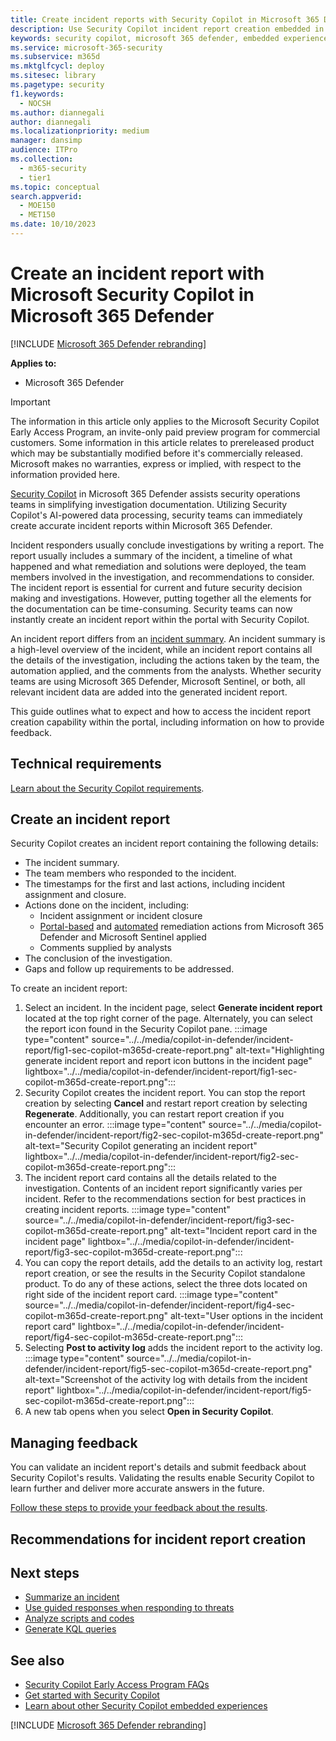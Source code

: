 ```yaml
---
title: Create incident reports with Security Copilot in Microsoft 365 Defender
description: Use Security Copilot incident report creation embedded in Microsoft 365 Defender to write incident reports.
keywords: security copilot, microsoft 365 defender, embedded experience, incident report, script analyzer, script analysis, query assistant, m365, incident report, guided response, incident response playbooks, incident response, incident report creation, create report, create incident report, write incident report, write report
ms.service: microsoft-365-security
ms.subservice: m365d
ms.mktglfcycl: deploy
ms.sitesec: library
ms.pagetype: security
f1.keywords:
  - NOCSH
ms.author: diannegali
author: diannegali
ms.localizationpriority: medium
manager: dansimp
audience: ITPro
ms.collection:
  - m365-security
  - tier1
ms.topic: conceptual
search.appverid:
  - MOE150
  - MET150
ms.date: 10/10/2023
---
```


# Create an incident report with Microsoft Security Copilot in Microsoft 365 Defender

[!INCLUDE [Microsoft 365 Defender rebranding](../includes/microsoft-defender.md)]

**Applies to:**

- Microsoft 365 Defender

> [!IMPORTANT]
> The information in this article only applies to the Microsoft Security Copilot Early Access Program, an invite-only paid preview program for commercial customers. Some information in this article relates to prereleased product which may be substantially modified before it's commercially released. Microsoft makes no warranties, express or implied, with respect to the information provided here.

[Security Copilot](/copilot/microsoft-365-copilot-overview.md) in Microsoft 365 Defender assists security operations teams in simplifying investigation documentation. Utilizing Security Copilot's AI-powered data processing, security teams can immediately create accurate incident reports within Microsoft 365 Defender.

Incident responders usually conclude investigations by writing a report. The report usually includes a summary of the incident, a timeline of what happened and what remediation and solutions were deployed, the team members involved in the investigation, and recommendations to consider. The incident report is essential for current and future security decision making and investigations. However, putting together all the elements for the documentation can be time-consuming. Security teams can now instantly create an incident report within the portal with Security Copilot.

An incident report differs from an [incident summary](security-copilot-m365d-incident-summary.md). An incident summary is a high-level overview of the incident, while an incident report contains all the details of the investigation, including the actions taken by the team, the automation applied, and the comments from the analysts. Whether security teams are using Microsoft 365 Defender, Microsoft Sentinel, or both, all relevant incident data are added into the generated incident report.

This guide outlines what to expect and how to access the incident report creation capability within the portal, including information on how to provide feedback.

## Technical requirements

[Learn about the Security Copilot requirements](/copilot/microsoft-365-copilot-requirements.md).

## Create an incident report

Security Copilot creates an incident report containing the following details:

- The incident summary.
- The team members who responded to the incident.
- The timestamps for the first and last actions, including incident assignment and closure.
- Actions done on the incident, including:
  - Incident assignment or incident closure
  - [Portal-based](respond-first-incident-remediate.md#manual-remediation) and [automated](respond-first-incident-remediate.md#automatic-remediation) remediation actions from Microsoft 365 Defender and Microsoft Sentinel applied
  - Comments supplied by analysts
- The conclusion of the investigation.
- Gaps and follow up requirements to be addressed.

To create an incident report:

1. Select an incident. In the incident page, select **Generate incident report** located at the top right corner of the page. Alternately, you can select the report icon found in the Security Copilot pane.
:::image type="content" source="../../media/copilot-in-defender/incident-report/fig1-sec-copilot-m365d-create-report.png" alt-text="Highlighting generate incident report and report icon buttons in the incident page" lightbox="../../media/copilot-in-defender/incident-report/fig1-sec-copilot-m365d-create-report.png":::
2. Security Copilot creates the incident report. You can stop the report creation by selecting **Cancel** and restart report creation by selecting **Regenerate**. Additionally, you can restart report creation if you encounter an error.
:::image type="content" source="../../media/copilot-in-defender/incident-report/fig2-sec-copilot-m365d-create-report.png" alt-text="Security Copilot generating an incident report" lightbox="../../media/copilot-in-defender/incident-report/fig2-sec-copilot-m365d-create-report.png":::
3. The incident report card contains all the details related to the investigation. Contents of an incident report significantly varies per incident.  Refer to the recommendations section for best practices in creating incident reports.
:::image type="content" source="../../media/copilot-in-defender/incident-report/fig3-sec-copilot-m365d-create-report.png" alt-text="Incident report card in the incident page" lightbox="../../media/copilot-in-defender/incident-report/fig3-sec-copilot-m365d-create-report.png":::
4. You can copy the report details, add the details to an activity log, restart report creation, or see the results in the Security Copilot standalone product. To do any of these actions, select the three dots located on right side of the incident report card.
:::image type="content" source="../../media/copilot-in-defender/incident-report/fig4-sec-copilot-m365d-create-report.png" alt-text="User options in the incident report card" lightbox="../../media/copilot-in-defender/incident-report/fig4-sec-copilot-m365d-create-report.png":::
5. Selecting **Post to activity log** adds the incident report to the activity log.
:::image type="content" source="../../media/copilot-in-defender/incident-report/fig5-sec-copilot-m365d-create-report.png" alt-text="Screenshot of the activity log with details from the incident report" lightbox="../../media/copilot-in-defender/incident-report/fig5-sec-copilot-m365d-create-report.png":::
6. A new tab opens when you select **Open in Security Copilot**.

## Managing feedback

You can validate an incident report's details and submit feedback about Security Copilot's results. Validating the results enable Security Copilot to learn further and deliver more accurate answers in the future.

[Follow these steps to provide your feedback about the results](security-copilot-m365d-incident-summary.md#managing-feedback).

## Recommendations for incident report creation

## Next steps

- [Summarize an incident](security-copilot-m365d-incident-summary.md)
- [Use guided responses when responding to threats](security-copilot-m365d-guided-response.md)
- [Analyze scripts and codes](security-copilot-m365d-script-analysis.md)
- [Generate KQL queries](advanced-hunting-security-copilot.md)

## See also

- [Security Copilot Early Access Program FAQs](/security-copilot/faq-security-copilot.md)
- [Get started with Security Copilot](/copilot/microsoft-365-copilot-requirements.md)
- [Learn about other Security Copilot embedded experiences](/copilot/experiences-security-copilot.md)

[!INCLUDE [Microsoft 365 Defender rebranding](../../includes/defender-m3d-techcommunity.md)]